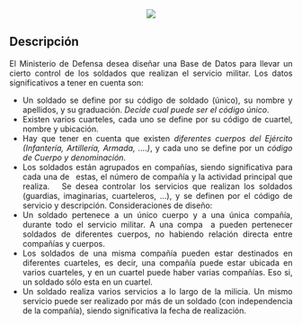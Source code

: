 <div align="justify">

<div align="center">
  <img src="https://www.aulacat.cat/images/fotoscursos/1530/ingresar-en-el-ejercito-espanol.jpg" />
</div>

## Descripción

El Ministerio de Defensa desea diseñar una Base de Datos para llevar un cierto control de los soldados que realizan el servicio militar. Los datos significativos a tener en cuenta son:
- Un soldado se define por su código de soldado (único), su nombre y apellidos, y su graduación. _Decide cual puede ser el código único_.
- Existen varios cuarteles, cada uno se define por su código de cuartel, nombre y ubicación.
- Hay que tener en cuenta que existen _diferentes cuerpos del Ejército (Infantería, Artillería, Armada, ....)_, y cada uno se define por un _código de Cuerpo y denominación_.
- Los soldados están agrupados en compañías, siendo significativa para cada una de  estas, el número de compañía y la actividad principal que realiza.
  Se desea controlar los servicios que realizan los soldados (guardias, imaginarias, cuarteleros, ...), y se definen por el código de servicio y descripción.
Consideraciones de diseño:
- Un soldado pertenece a un único cuerpo y a una única compañía, durante todo el servicio militar. A una compa  a pueden pertenecer soldados de diferentes cuerpos, no habiendo relación directa entre compañías y cuerpos.
- Los soldados de una misma compañía pueden estar destinados en diferentes cuarteles, es decir, una compañía puede estar ubicada en varios cuarteles, y en un cuartel puede haber varias compañías. Eso si, un soldado sólo esta en un cuartel.
- Un soldado realiza varios servicios a lo largo de la milicia. Un mismo servicio puede ser realizado por más de un soldado (con independencia de la compañía), siendo significativa la fecha de realización.

</div>

